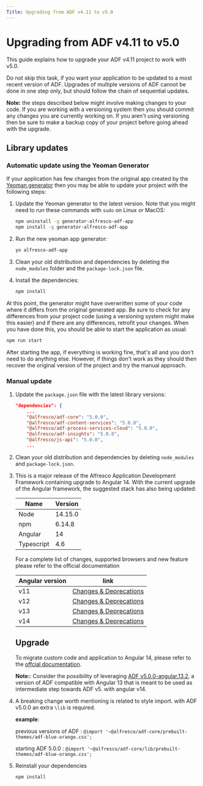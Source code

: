 ```yaml
---
Title: Upgrading from ADF v4.11 to v5.0
---
```


# Upgrading from ADF v4.11 to v5.0

This guide explains how to upgrade your ADF v4.11 project to work with v5.0.

Do not skip this task, if you want your application to be updated to a most recent version of ADF. 
Upgrades of multiple versions of ADF cannot be done in one step only, but should follow the chain of sequential updates. 

**Note:** the steps described below might involve making changes
to your code. If you are working with a versioning system then you should
commit any changes you are currently working on. If you aren't using versioning
then be sure to make a backup copy of your project before going ahead with the
upgrade.

## Library updates

### Automatic update using the Yeoman Generator

If your application has few changes from the original app created by the
[Yeoman generator](https://github.com/Alfresco/generator-ng2-alfresco-app)
then you may be able to update your project with the following steps:

1.  Update the Yeoman generator to the latest version. Note that
    you might need to run these commands with `sudo` on Linux or MacOS:

    ```sh
    npm uninstall -g generator-alfresco-adf-app
    npm install -g generator-alfresco-adf-app
    ```

2.  Run the new yeoman app generator:

    ```sh
    yo alfresco-adf-app
    ```

3.  Clean your old distribution and dependencies by deleting the `node_modules` folder
    and the `package-lock.json` file.

4.  Install the dependencies:
    ```sh
    npm install
    ```

At this point, the generator might have overwritten some of your code where it differs from
the original generated app. Be sure to check for any differences from your project code 
(using a versioning system might make this easier) and if there are any differences,
retrofit your changes. When you have done this, you should be able to start the application
as usual:

```sh
npm run start
```

After starting the app, if everything is working fine, that's all and you don't need to do anything else. However, if things don't work as they should then recover the original version of the project and try the manual approach.

### Manual update

1.  Update the `package.json` file with the latest library versions:
    ```json
    "dependencies": {
        ...
        "@alfresco/adf-core": "5.0.0",
        "@alfresco/adf-content-services": "5.0.0",
        "@alfresco/adf-process-services-cloud": "5.0.0",
        "@alfresco/adf-insights": "5.0.0",
        "@alfresco/js-api": "5.0.0",
        ...
    ```

2.  Clean your old distribution and dependencies by deleting `node_modules` and `package-lock.json`.

3.  This is a major release of the Alfresco Application Development Framework containing upgrade to Angular 14.
    With the current upgrade of the Angular framework, the suggested stack has also being updated:

    | Name | Version | 
    | --- | --- | 
    | Node | 14.15.0 |
    | npm | 6.14.8 |
    | Angular | 14 |
    | Typescript | 4.6 |

    For a complete list of changes, supported browsers and new feature please refer to the official documentation

    | Angular version | link |
    | --- | --- |
    | v11 | [Changes & Deprecations](https://v11.angular.io/guide/updating-to-version-11)|
    | v12 | [Changes & Deprecations](https://v12.angular.io/guide/updating-to-version-12)|
    | v13 |  [Changes & Deprecations](https://v13.angular.io/guide/update-to-latest-version)|
    | v14 | [Changes & Deprecations](https://angular.io/guide/update-to-latest-version) |

    ## Upgrade

    To migrate custom code and application to Angular 14, please refer to the [offcial documentation](https://angular.io/).

    **Note:**: Consider the possibility of leveraging [ADF v5.0.0-angular.13.2](https://www.npmjs.com/package/@alfresco/adf-core/v/5.0.0-angular.13.2), a       version of ADF compatible with Angular 13 that is meant to be used as intermediate step towards ADF v5. with angular v14.
    
4.  A breaking change worth mentioning is related to style import. with ADF v5.0.0 an extra ```\lib``` is required.


    **example**:

    previous versions of ADF :  ```@import '~@alfresco/adf-core/prebuilt-themes/adf-blue-orange.css';```
    
    starting ADF 5.0.0 : ```@import '~@alfresco/adf-core/lib/prebuilt-themes/adf-blue-orange.css';```


5.  Reinstall your dependencies
    ```sh
    npm install
    ```
